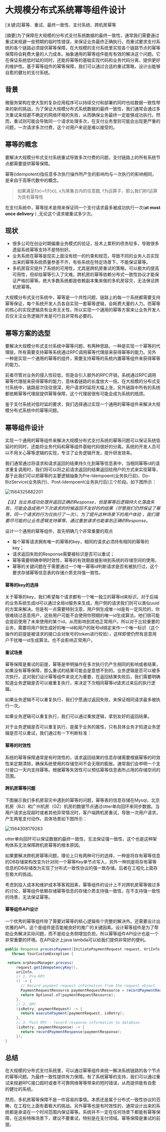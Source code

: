 # 大规模分布式系统幂等组件设计

[关键词]幂等、重试、最终一致性、支付系统、跨机房幂等

[摘要]为了保障在大规模的分布式支付系统数据的最终一致性，通常我们需要通过重试来规避一些预期的临时性错误，来保证业务最终正确执行。而重试要求支付系统的各个链路必须提供幂等保障，在大规模的支付系统里实现各个链路节点的幂等保障将会耗费大量的人力成本。抽象通用的幂等组件能有有效的解决这个问题。它在保证系统低时延的同时，还能将幂等的基础实现代码和业务代码分离，提供更好的维护性。基于幂等组件的幂等保障，我们可以通过合适的重试策略，设计出能够自愈的健壮的支付系统。

## 背景

微服务架构在使大型的复杂应用程序可以持续交付和部署的同时也给数据一致性带来的新的挑战，为了保证大规模分布式系统数据的最终一致性，我们通常会通过多次重试来规避不确定的网络坏境的失败，从而确保业务最终一定能够成功执行。然而，重试则可能会导致同一个请求处理多次，在支付业务里则可能会出现更严重的问题，一次请求多次付费，这个对用户来说是难以接受的。

## 幂等的概念

要解决大规模分布式支付系统重试导致多次付费的问题，支付链路上的所有系统节点都需要提供幂等保障。

幂等(idempotent)指任意多次执行操作所产生的影响均与一次执行的影响相同，是来自于高等代数中的概念。

> 如果满足f(x)=f(f(x)), x为某集合内的任意数, f为运算子，那么我们称f运算为具有幂等性

在支付系统中，幂等技术是用来保证同一个支付请求最多被成功执行一次(**at most once delivery** ) ,无论这个请求被重试多少次。

## 现状

- 很多公司在创业时期偏重业务模式的验证，技术上累积的债务较多，导致很多遗留系统幂等支持不是特别好。
- 业务系统在幂等是现实上面没有统一的约束和规范，导致不同的业务人员实现出来的幂等系统质量参差不齐，有些系统在特定场景下，不能保证幂等。
- 多机房容灾提升了系统的可用性，尤其是跨机房重试的策略，可以极大的提高可用性，但却给幂等引入了灾难。跨机房的幂等依赖分布式一致性协议才能保证严格的幂等。绝大多数系统都是依赖副本集来做的多机房容灾，无法保证跨机房幂等。

大规模分布式支付系统中，幂等是一个共性问题，链路上的每一个系统都需要支持幂等保证，每个系统开发人员各自实现一套幂等逻辑，会耗费大量的人力。而幂等的核心的实现逻辑具有业务无关性，所以实现一个通用的幂等方案来让业务开发人员仅关注业务逻辑开发是可行且非常有必要的。

## 幂等方案的选型

要解决大规模分布式支付系统中幂等问题，有两种思路，一种是实现一个幂等的代理层，所有需要支持幂等系统通过RPC调用幂等代理层来获得幂等的能力。另外一种是实现一个通用的幂等的组件，需要支持幂等的系统内置幂等组件来获得幂等的能力。

前者尽管对业务的侵入性较低，但是会引入额外的RPC开销，系统通过RPC调用幂等代理层来获得幂等的能力，意味着链路的长度放大一倍。在大规模的分布式支付系统中，链路层次往往很深，用户请求时延将大幅上涨，另外链路中所有的系统都依赖幂等代理层提供幂等保障，这个代理层很有可能会成为系统的瓶颈。

鉴于支付系统对低时延的要求，我们选择通过实现一个通用的幂等组件来解决大规模分布式系统中的幂等问题。

## 幂等组件设计

实现一个通用的幂等组件来解决大规模分布式支付系统的幂等问题可以保证系统低延时的同时，还能将业务代码和幂等组件基础代码很好的分离。系统的开发人员可以不用关心幂等逻辑的实现，专注了业务逻辑开发，提升研发效率。

我们通常通过将请求和请求返回的结果持久化到幂等信息表中，当相同幂等id的请求重复调用时，我们将可以将之前请求返回的结果返回给用户的方式来实现幂等，基于此我们可以把幂等的主要逻辑抽象为Pre-Idempoent(业务执行前)、Do-BizService(业务执行)、Post-Idempoent(业务执行后)三个阶段。如下图所示：

![1564325882201](/doc/1564325882201.png)

*【注】当业务成功处理并返回正确的Response，但是幂等后逻辑持久化落盘失败，可能会造成用户下次请求的时候返回不友好的的结果（尽管我们仍然保证了幂等，同一个请求的行为仅执行了一次）。为了提升这种场景下的用户体验 ，我们需要尽可能的让业务逻辑支持幂等，通过重放请求也能拿到正确的Response。*

设计一个通用的幂等组件，首先明确几个非常重要的观点

- 每个幂等请求拥有唯一的幂等的key，相同的请求必须持有相同的幂等的key；
- 请求返回失败的Response需要被标识是否可以重试；
- 幂等需要明确申明时效性，幂等的有效期直接影响到系统的存储空间的使用。
- 幂等的关键问题在于需要通过一个唯一幂等id判断请求是否有被执行过，这个要求存储幂等信息表的存储介质支持强一致性。

#### 幂等的key的选择

关于幂等的key，我们希望每个请求都有一个唯一独立的幂等id来标识，对于后端的业务系统生成id可以通过全局id服务来生成，用户侧的请求我们则可以类似uuid的方案来解决。但是有一点需要特别注意，用户侧生成唯一id是有一定风险的，你很难绕过恶意用户，这些用户可能不会使用你预期的唯一id生成算法，他们很可能会提前使用了未来使用的某个id，从而影响到其他正常用户。所以对于比较重要的业务，需要将用户侧生成好的唯一id和用户的账号id绑定来作一个唯一标识（这个操作的前提是被请求的接口会对账号的token进行校验），这样即使仍然有恶意用户干扰唯一id生成算法，也不会影响正常用户。

#### 重试场景

幂等保障是重试的前提，幂等是申明操作在多次执行仍产生相同的影响或者结果，如果没有幂等保障，那么重试的结果可能会是意想不到的。业务逻辑是否可以被多次执行，这对我们设计幂等组件来说尤为重要，在返回结果失败后，我们需要明确知道业务逻辑是否可以被重复执行，来决定下次相同幂等id请求过来后的执行逻辑。

如果业务逻辑不可以重复执行，我们宁愿通过返回失败，来保证相同请求最多被执行一次。

如果业务逻辑可以重复执行，我们可以通过重放逻辑，拿到友好的返回结果。

对于业务逻辑是否可以重复执行，是属于业务的属性，只有具体业务才知道业务逻辑是否可以重试，我们通过有一下判断标准：

#### 幂等的时效性

系统的幂等保障通常是有时效性的，请求返回结果的信息存储需要根据幂等的时效性来定期清除，确保系统使用的存储空间不会无限的膨胀。通常我们会申明一个支付接口一天内支持幂等。根据幂等失效性可以预估幂等信息表所占用的存储空间的范围。

#### 跨机房幂等问题

下图展示我们多机房容灾中遇到的幂等的问题，幂等表的信息存储在Mysql，北京机房（BJ）和广州机房（GZ）机房的数据节点通过otter单向回环来同步数据。当用户请求出现超时或者其他异常情况时，客户端跨机房重试，导致一次用户请求，产生两笔支付动作。具体场景如下图所示：

![1564308179283](doc/1564308179283.png)

otter单向回环可以保证数据的最终一致性，无法保证强一致性，这个也是这种架构体系无法保障跨机房幂等的根本原因。

如果要解决跨机房幂等问题，理论上只有两种可行的选择，一种是将存有幂等信息的DB存储架构改变为针对同一个幂等Key单节点写入，另外一种则是将存有幂等信息的DB存储改为实现了分布式一致性协议的强一致存储。后者在工程化上面存在极大的挑战。

考虑到投入成本和维护成本等客观因素，幂等组件的设计上不对跨机房幂等做过多的讨论，幂等组件依赖存储幂等信息的存储介质支持强一致性，在不支持强一致性的场景，无法保证幂等。

#### 幂等组件API设计

一个优秀的幂等组件除了需要对幂等的核心逻辑有个完整的解决外。还需要设计出优雅的API，这个是组件是否能被良好的推广的关键因素。设计幂等组件是为了帮助业务解决实际问题，而不是给业务侧增加负担。所以幂等组件API设计也是一个非常重要的环境。在API设计上java lambda可以给我们提供非常好的便利。

```java
public Response processPayment(InitiatePaymentRequest request, UriInfo uriInfo)
   throws YourCustomException {

 return orpheusManager.process(
     request.getIdempotencyKey(),
     uriInfo,
     // 1. Pre-RPC
     () -> {
       // Record payment request information from the request object
       PaymentRequestResource paymentRequestResource = recordPaymentRequest(request);
       return Optional.of(paymentRequestResource);
     },
     // 2. RPC
     (isRetry, paymentRequest) -> {
       return executePayment(paymentRequest, isRetry);
     },
     // 3. Post RPC - record response information to database
     (isRetry, paymentResponse) -> {
       return recordPaymentResponse(paymentResponse);
     });
}
```



## 总结

在大规模的分布式支付系统里，可以通过幂等组件来统一解决系统链路的各个节点的幂等问题。为最终一致性提供有力保障。有了系统幂等的支持，我们可以通过重试来规避RPC接口超时或者不可靠网络等等带来的短时错误，从而提供能有自愈的健壮的系统。

然而，多机房幂等保障不是一件容易的事情。本质还是属于分布式一致性协议的范畴，在工程化上面有着极大的挑战。另外幂等也是有时效性的，通常设计出来的系统都是承诺在一个时间范围内保证幂等。系统并不一定在任何场景下都能有幂等保障，在这些特殊场景下，建议不要重试，特别是在支付领域。幂等保障是重试的前提。

